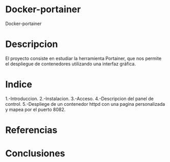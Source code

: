 # Docker-portainer
Docker-portainer
# Descripcion
El proyecto consiste en estudiar la herramienta Portainer, que nos permite el despliegue de contenedores utilizando una interfaz gráfica.
# Indice
1.-Introduccion.
2.-Instalacion.
3.-Acceso.
4.-Descripcion del panel de control.
5.-Despliege de un contenedor httpd con una pagina personalizada y mapea por el puerto 8082.
# Referencias
# Conclusiones
